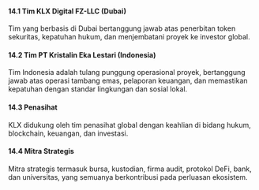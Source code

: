 #### 14.1 Tim KLX Digital FZ-LLC (Dubai)
Tim yang berbasis di Dubai bertanggung jawab atas penerbitan token sekuritas, kepatuhan hukum, dan menjembatani proyek ke investor global.

#### 14.2 Tim PT Kristalin Eka Lestari (Indonesia)
Tim Indonesia adalah tulang punggung operasional proyek, bertanggung jawab atas operasi tambang emas, pelaporan keuangan, dan memastikan kepatuhan dengan standar lingkungan dan sosial lokal.

#### 14.3 Penasihat
KLX didukung oleh tim penasihat global dengan keahlian di bidang hukum, blockchain, keuangan, dan investasi.

#### 14.4 Mitra Strategis
Mitra strategis termasuk bursa, kustodian, firma audit, protokol DeFi, bank, dan universitas, yang semuanya berkontribusi pada perluasan ekosistem.